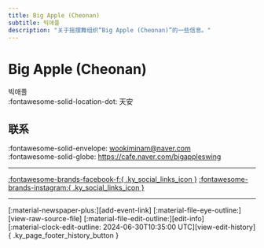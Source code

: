 ```yaml
---
title: Big Apple (Cheonan)
subtitle: 빅애플
description: "关于摇摆舞组织“Big Apple (Cheonan)”的一些信息。"
---
```


# Big Apple (Cheonan)

빅애플  
:fontawesome-solid-location-dot: 天安  


## 联系

:fontawesome-solid-envelope: <wookiminam@naver.com>  
:fontawesome-solid-globe: <https://cafe.naver.com/bigappleswing>  

---

 [:fontawesome-brands-facebook-f:{ .ky_social_links_icon }](https://www.facebook.com/cabigapple) [:fontawesome-brands-instagram:{ .ky_social_links_icon }](https://instagram.com/bigappleswing)

---

<div class="ky_page_footer" markdown>
<div class="ky_page_footer_trailing" markdown="span">
[:material-newspaper-plus:][add-event-link]
[:material-file-eye-outline:][view-raw-source-file]
[:material-file-edit-outline:][edit-info]
</div>
<div class="ky_page_footer_leading" markdown="span">
[:material-clock-edit-outline: 2024-06-30T10:35:00 UTC][view-edit-history]{ .ky_page_footer_history_button }
</div>
</div>

[add-event-link]: https://github.com/swingdance/events/issues/new?assignees=&labels=add+event&projects=&template=02-add_entity.yml&title=%5Bko_KR%5D%20Add%20Event%3A%20%3CName%3E&region=ko_KR&province=Cheonan&city=Cheonan&org_id=big-apple-cheonan "添加活动"
[view-raw-source-file]: https://github.com/swingdance/orgs/blob/main/ko_KR/big-apple-cheonan.json "查看原始源文件"
[edit-info]: https://github.com/swingdance/orgs/issues/new?assignees=&labels=update+org&projects=&template=03-update_entity.yml&title=%5Bko_KR%5D%20Update%20Org%3A%20Big%20Apple%20%28Cheonan%29&region=ko_KR&id=big-apple-cheonan&name=Big%20Apple%20%28Cheonan%29 "编辑信息"

[view-edit-history]: https://github.com/swingdance/orgs/commits/main/ko_KR/big-apple-cheonan.json "查看编辑历史"

